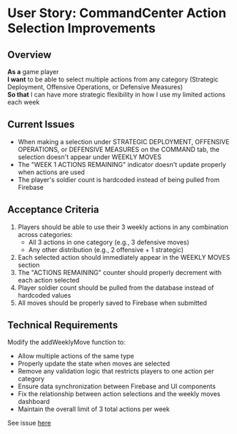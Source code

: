 # User Story: CommandCenter Action Selection Improvements

## Overview
**As a** game player  
**I want** to be able to select multiple actions from any category (Strategic Deployment, Offensive Operations, or Defensive Measures)  
**So that** I can have more strategic flexibility in how I use my limited actions each week

## Current Issues
- When making a selection under STRATEGIC DEPLOYMENT, OFFENSIVE OPERATIONS, or DEFENSIVE MEASURES on the COMMAND tab, the selection doesn't appear under WEEKLY MOVES
- The "WEEK 1 ACTIONS REMAINING" indicator doesn't update properly when actions are used
- The player's soldier count is hardcoded instead of being pulled from Firebase

## Acceptance Criteria
1. Players should be able to use their 3 weekly actions in any combination across categories:
   - All 3 actions in one category (e.g., 3 defensive moves)
   - Any other distribution (e.g., 2 offensive + 1 strategic)
2. Each selected action should immediately appear in the WEEKLY MOVES section
3. The "ACTIONS REMAINING" counter should properly decrement with each action selected
4. Player soldier count should be pulled from the database instead of hardcoded values
5. All moves should be properly saved to Firebase when submitted

## Technical Requirements
Modify the addWeeklyMove function to:
- Allow multiple actions of the same type
- Properly update the state when moves are selected
- Remove any validation logic that restricts players to one action per category
- Ensure data synchronization between Firebase and UI components
- Fix the relationship between action selections and the weekly moves dashboard
- Maintain the overall limit of 3 total actions per week

See issue [here](https://github.com/HoseaCodes/SolidersOfWealthUI/issues/1)